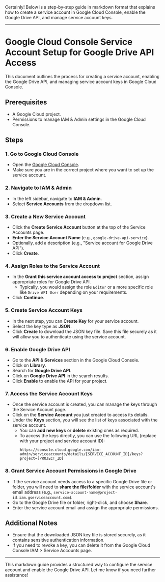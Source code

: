 Certainly! Below is a step-by-step guide in markdown format that explains how to create a service account in Google Cloud Console, enable the Google Drive API, and manage service account keys.

---

# Google Cloud Console Service Account Setup for Google Drive API Access

This document outlines the process for creating a service account, enabling the Google Drive API, and managing service account keys in Google Cloud Console.

## Prerequisites

- A Google Cloud project.
- Permissions to manage IAM & Admin settings in the Google Cloud Console.

## Steps

### 1. **Go to Google Cloud Console**

- Open the [Google Cloud Console](https://console.cloud.google.com/).
- Make sure you are in the correct project where you want to set up the service account.

### 2. **Navigate to IAM & Admin**

- In the left sidebar, navigate to **IAM & Admin**.
- Select **Service Accounts** from the dropdown list.

### 3. **Create a New Service Account**

- Click the **Create Service Account** button at the top of the Service Accounts page.
- **Enter the Service Account Name** (e.g., `google-drive-api-service`).
- Optionally, add a description (e.g., "Service account for Google Drive API").
- Click **Create**.

### 4. **Assign Roles to the Service Account**

- In the **Grant this service account access to project** section, assign appropriate roles for Google Drive API.
  - Typically, you would assign the role `Editor` or a more specific role like `Drive API User` depending on your requirements.
- Click **Continue**.

### 5. **Create Service Account Keys**

- In the next step, you can **Create Key** for your service account.
- Select the key type as **JSON**.
- Click **Create** to download the JSON key file. Save this file securely as it will allow you to authenticate using the service account.

### 6. **Enable Google Drive API**

- Go to the **API & Services** section in the Google Cloud Console.
- Click on **Library**.
- Search for **Google Drive API**.
- Click on **Google Drive API** in the search results.
- Click **Enable** to enable the API for your project.

### 7. **Access the Service Account Keys**

- Once the service account is created, you can manage the keys through the Service Account page.
- Click on the **Service Account** you just created to access its details.
- Under the **Keys** section, you will see the list of keys associated with the service account.
  - You can **add new keys** or **delete** existing ones as required.
  - To access the keys directly, you can use the following URL (replace with your project and service account ID):
    ```
    https://console.cloud.google.com/iam-admin/serviceaccounts/details/[SERVICE_ACCOUNT_ID]/keys?project=[PROJECT_ID]
    ```

### 8. **Grant Service Account Permissions in Google Drive**

- If the service account needs access to a specific Google Drive file or folder, you will need to **share the file/folder** with the service account's email address (e.g., `service-account-name@project-id.iam.gserviceaccount.com`).
- Go to the Google Drive file or folder, right-click, and choose **Share**.
- Enter the service account email and assign the appropriate permissions.

## Additional Notes

- Ensure that the downloaded JSON key file is stored securely, as it contains sensitive authentication information.
- If you need to revoke a key, you can delete it from the Google Cloud Console IAM > Service Accounts page.

---

This markdown guide provides a structured way to configure the service account and enable the Google Drive API. Let me know if you need further assistance!
